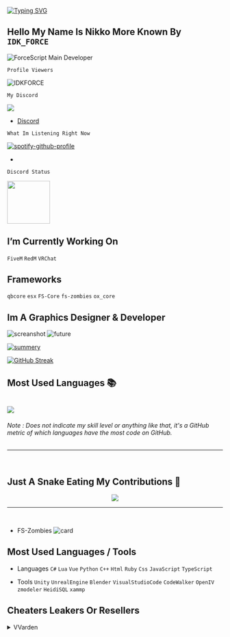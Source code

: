 [![Typing SVG](https://readme-typing-svg.herokuapp.com?size=24&duration=6500&color=FFFFFF&lines=WELCOME+TO+MY+Github)](https://git.io/typing-svg)

## Hello My Name Is Nikko More Known By ```IDK_FORCE```
![ForceScript Main Developer](https://cdn.discordapp.com/attachments/784243374269661195/987344348360364052/banner.png)

```Profile Viewers```

<p align="left"> <img src="https://komarev.com/ghpvc/?username=IDKFORCE" alt="IDKFORCE" /> </p>

```My Discord```
 <div align="left">
  <p><a href="https://discord.gg/UFng7DWnWP">
      <img src="https://img.shields.io/discord/869166393470357535?style=for-the-badge&logo=discord&labelColor=7289da&logoColor=white&color=2c2f33&label=Discord"/>
  </a></p>
</div>

- [Discord](https://discord.gg/UFng7DWnWP)
 
```What Im Listening Right Now```

[![spotify-github-profile](https://spotify-github-profile.vercel.app/api/view?uid=boricuahype19&cover_image=true&theme=default&bar_color=0029a3&bar_color_cover=false)](https://spotify-github-profile.vercel.app/api/view?uid=boricuahype19&redirect=true)

-
```Discord Status```

<a href="https://discord.com/users/494351466614489108">
<img height="100px" src="https://discord.c99.nl/widget/theme-4/494351466614489108.png" />
</a>

## I’m Currently Working On


```FiveM``` ```RedM``` ```VRChat``` 

## Frameworks
```qbcore``` ```esx``` ```FS-Core``` ```fs-zombies``` ```ox_core```

## Im A Graphics Designer & Developer

![screanshot](https://user-images.githubusercontent.com/71199348/187015600-06e3536e-260f-4b3c-bbd9-7a6de5a37f9a.png)
![future](https://cdn.discordapp.com/attachments/688435303240957992/1031302878498918420/Snapchat-706234991.jpg)

[![summery](https://github-readme-stats.vercel.app/api?username=IDKFORCE&show_icons=true&theme=github_dark&count_private=true&hide_border=true)](https://github.com/IDKFORCE/github-readme-stats)  

[![GitHub Streak](http://github-readme-streak-stats.herokuapp.com?user=IDKFORCE&theme=github-dark-blue&hide_border=true)](https://git.io/streak-stats)

## Most Used Languages 📚
<br>
<img src="https://github-readme-stats.anuraghazra1.vercel.app/api/top-langs/?username=IDKFORCE&theme=dark&hide_border=true&no-bg=true&no-frame=true&langs_count=10">
</p>
<h6>Note : Does not indicate my skill level or anything like that, it's a GitHub metric of which languages have the most code on GitHub.</h6>
</p>

<hr>
<br>

## Just A Snake Eating My Contributions 🐍
<p align='center'>
<img src="https://github.com/chinmay29hub/chinmay29hub/raw/output/github-contribution-grid-snake.svg">
</p>

<hr>
<br> 

- FS-Zombies 
![card](https://user-images.githubusercontent.com/71199348/187018303-31a0ea1d-4c86-451f-9a45-4896f11dd422.png)
	 
## Most Used Languages / Tools
-	Languages
```C#``` ```Lua``` ```Vue``` ```Python``` ```C++``` ```Html``` ```Ruby``` ```Css``` ```JavaScript``` ```TypeScript```
	 
- Tools
```Unity``` ```UnrealEngine``` ```Blender``` ```VisualStudioCode``` ```CodeWalker``` ```OpenIV``` ```zmodeler``` ```HeidiSQL``` ```xammp```
	 
 ## Cheaters Leakers Or Resellers
   
<details>
<summary>VVarden</summary>
<h1 >VVarden <img src="https://user-images.githubusercontent.com/54733885/183677344-6e1ee0e6-7b70-4cf5-92e6-646b829dd4b0.png" height=30; width=30;/></h1>
<b>Description:</b> A Discord Bot<br>
<b>Credits:</b> BerkieB and mk3ext<br>
<b>Discord Bot Invite:</b> <a href="https://discord.com/api/oauth2/authorize?client_id=874059310869655662&permissions=8&scope=applications.commands%20bot">Click Me!

<b>Join They Discord:</b> <a href="https://discord.gg/warden">Join Me!
</a><br><br>
<table style="background-color: #ccc;">
<tr>
<td>
<img src="https://cdn.discordapp.com/attachments/688435303240957992/1017002282258268170/unknown.png"/>
</td>
<td>
<img src="https://cdn.discordapp.com/attachments/688435303240957992/1017009708848128040/unknown.png"/>
</td>
</tr>
</table>
</details>
